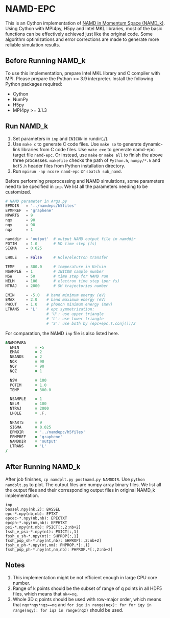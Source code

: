 # NAMD-EPC

This is an Cython implementation of  [NAMD in Momentum Space (NAMD_k)](https://github.com/ZhenfaZheng/NAMDinMomentumSpace). Using Cython with MPI4py, H5py and Intel MKL libraries, most of the basic functions can be effectively achieved just like the original code. Some algorithm optimizations and error corrections are made to generate more reliable simulation results.

## Before Running NAMD_k

To use this implementation, prepare Intel MKL library and C compiler with MPI. Please prepare the Python >= 3.9 interpreter. Install the following Python packages required:

* Cython
* NumPy
* H5py
* MPI4py >= 3.1.3

## Run NAMD_k

1. Set parameters in `inp` and `INICON` in rundir(./).
2. Use `make c` to generate C code files.
   Use `make so` to generate dynamic-link libraries from C code files.
   Use `make exe` to generate namd-epc target file `namd-epc`.
   Or instead, use `make` or `make all` to finish the above three processes.
   `makefile` checks the path of `Python.h`, `numpy/*.h` and `hdf5.h` header files from Python installation directory.
3. Run `mpirun -np ncore namd-epc` or `sbatch sub_namd`.

Before performing preprocessing and NAMD simulations, some parameters need to be specified in `inp`. We list all the parameters needing to be customized.

```python
# NAMD parameter in Args.py
EPMDIR   = '../namdepc/h5files'
EPMPREF  = 'graphene'
NPARTS   = 9
nqx      = 90
nqy      = 90
nqz      = 1

namddir  = 'output'  # output NAMD output file in namddir
POTIM    = 1.0       # MD time step (fs)
SIGMA    = 0.025

LHOLE    = False     # Hole/electron transfer

TEMP     = 300.0     # temperature in Kelvin
NSAMPLE  = 1         # INICON sample number
NSW      = 50        # time step for NAMD run
NELM     = 100       # electron time step (per fs)
NTRAJ    = 2000      # SH trajectories number

EMIN     = -5.0   # band minimum energy (eV)
EMAX     = 2.0    # band maximum energy (eV)
PHCUT    = 1.0    # phonon minimum energy (meV)
LTRANS   = 'L'    # epc symmetrization:
                  # 'U': use upper triangle
                  # 'L': use lower triangle
                  # 'S': use both by (epc+epc.T.conj())/2
```

For comparation, the NAMD `inp` file is also listed here.

```fortran
&NAMDPARA
  EMIN       = -5
  EMAX       = 2
  NBANDS     = 2
  NQX        = 90
  NQY        = 90
  NQZ        = 1

  NSW        = 100
  POTIM      = 1.0
  TEMP       = 300.0

  NSAMPLE    = 1
  NELM       = 100
  NTRAJ      = 2000
  LHOLE      = .F.

  NPARTS     = 9
  SIGMA      = 0.025
  EPMDIR     = '../namdepc/h5files'
  EPMPREF    = 'graphene'
  NAMDDIR    = 'output'
  LTRANS     = 'L'
/
```

## After Running NAMD_k

After job finishes, `cp namdplt.py postnamd.py NAMDDIR`. Use `python namdplt.py` to plot.
The output files are numpy array binary files. We list all the output files and their corresponding output files in original NAMD_k implementation.

```
inp
bassel.npy(nk,2): BASSEL
epc-*.npy(nb,nb): EPTXT
epcec-*.npy(nb,nb): EPECTXT
epcph-*.npy(nm,nb): EPPHTXT
psi-*.npy(nt,nb): PSICT[:,2:nb+2]
fssh_e_psi-*.npy(nt): PSICT[:,1]
fssh_e_sh-*.npy(nt): SHPROP[:,1]
fssh_pop_sh-*.npy(nt,nb): SHPROP[:,2:nb+2]
fssh_e_ph-*.npy(nt,nm): PHPROP.*[:,1]
fssh_pop_ph-*.npy(nt,nm,nb): PHPROP.*[:,2:nb+2]
```

## Notes

1. This implementation might be not efficient enough in large CPU core number.
2. Range of k points should be the subset of range of q points  in all HDF5 files, which means that `nk<=nq`.
3. Whole 3D q points should be used with row-major order, which means that `nqx*nqy*nqz==nq` and `for iqx in range(nqx): for for iqy in range(nqy): for iqz in range(nqz)` should be used.
